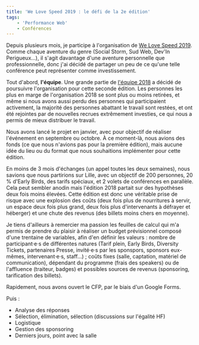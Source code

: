 ```yaml
---
title: 'We Love Speed 2019 : le défi de la 2e édition'
tags:
    - 'Performance Web'
    - Conférences
---
```


Depuis plusieurs mois, je participe à l'organisation de
[We Love Speed 2019](https://www.welovespeed.com/2019/). Comme chaque aventure
du genre (Social Storm, Sud Web, Dev'In Perigueux…), il s'agit davantage d'une
aventure personnelle que professionnelle, donc j'ai décidé de partager un peu de
ce qu'une telle conférence peut représenter comme investissement.

Tout d'abord, **l'équipe**. Une grande partie de
[l'équipe 2018](https://www.welovespeed.com/blog/2018-04-16-we-love-speed-c-est-parti/)
a décidé de poursuivre l'organisation pour cette seconde édition. Les personnes
les plus en marge de l'organisation 2018 se sont plus ou moins retirées, et même
si nous avons aussi perdu des personnes qui participaient activement, la
majorité des personnes abattant le travail sont restées, et ont été rejointes
par de nouvelles recrues extrêmement investies, ce qui nous a permis de mieux
distribuer le travail.

Nous avons lancé le projet en janvier, avec pour objectif de réaliser
l'événement en septembre ou octobre. À ce moment-là, nous avions des fonds (ce
que nous n'avions pas pour la première édition), mais aucune idée du lieu ou du
format que nous souhaitions implémenter pour cette édition.

En moins de 3 mois d'échanges (un appel toutes les deux semaines), nous savions
que nous partirions sur Lille, avec un objectif de 200 personnes, 20 % d'Early
Birds, des tarifs spéciaux, et 2 volets de conférences en parallèle. Cela peut
sembler anodin mais l'édition 2018 partait sur des hypothèses deux fois moins
élevées. Cette édition est donc une véritable prise de risque avec une explosion
des coûts (deux fois plus de nourritures à servir, un espace deux fois plus
grand, deux fois plus d'intervenants à défrayer et héberger) et une chute des
revenus (des billets moins chers en moyenne).

Je tiens d'ailleurs à remercier ma passion les feuilles de calcul qui m'a permis
de prendre du plaisir à réaliser un budget prévisionnel composé d'une trentaine
de variables, afin d'en définir les valeurs : nombre de participant·e·s de
différentes natures (Tarif plein, Early Birds, Diversity Tickets, partenaires
Presse, invité·e·s par les sponspors, sponsors eux-mêmes, intervenant·e·s,
staff…) ; coûts fixes (salle, captation, matériel de communication), dépendant
du programme (frais des speakers) ou de l'affluence (traiteur, badges) et
possibles sources de revenus (sponsoring, tarification des billets).

Rapidement, nous avons ouvert le CFP, par le biais d'un Google Forms.

Puis :

-   Analyse des réponses
-   Sélection, élimination, sélection (discussions sur l'égalité HF)
-   Logistique
-   Gestion des sponsoring
-   Derniers jours, point avec la salle
